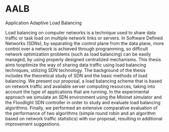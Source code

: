# AALB
Application Adaptive Load Balancing

  Load balancing on computer networks is a technique used to share data traffic
or task load on multiple network links or servers. In Software Defined Networks
(SDNs), by separating the control plane from the data plane, more control over a
network is achieved through programming, so difficult network optimization
problems (such as load balancing) can be easily managed, by using properly designed
centralized mechanisms.
  This thesis aims tooptimize the way of sharing data traffic using load balancing
techniques, utilizing SDN technology. The background of the thesis includes the
theoretical study of SDN and the basic methods of load balancing. We present our
proposal, a load balancing scheme that is based on network traffic and available
server computing resources, taking into account the type of applications that are
running.
  In the experimental approach we simulate an SDN environment using the
Mininet simulator and the Floodlight SDN controller in order to study and evaluate
load balancing algorithms. Finally, we performed an extensive comparative
evaluation of the performance of two algorithms (simple round robin and an algorithm
based on network traffic statistics) with our proposal, resulting in additional
improvement suggestions.
